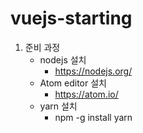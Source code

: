 # vuejs-starting

1. 준비 과정
	* nodejs 설치
		- <https://nodejs.org/>
	* Atom editor 설치
		- <https://atom.io/>
	* yarn 설치
		- npm -g install yarn

